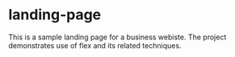 # landing-page
This is a sample landing page for a business webiste.
The project demonstrates use of flex and its related
techniques.